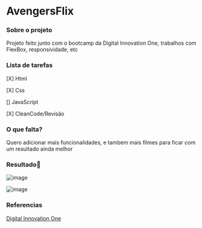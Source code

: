 # AvengersFlix
 
 ### **Sobre o projeto**

Projeto feito junto com o bootcamp da Digital Innovation One, trabalhos com FlexBox, responsividade, etc

### **Lista de tarefas**

[X] Html

[X] Css

[] JavaScript

[X] CleanCode/Revisão

### **O que falta?**

Quero adicionar mais funcionalidades, e tambem mais filmes para ficar com um resultado ainda melhor

### **Resultado**:clap:

![image](https://user-images.githubusercontent.com/80369075/114324370-f86a8300-9aff-11eb-9435-af5349752b14.png)

![image](https://user-images.githubusercontent.com/80369075/114324386-08826280-9b00-11eb-87bc-bffee10448b4.png)


### **Referencias**


[Digital Innovation One](https://digitalinnovation.one/)
